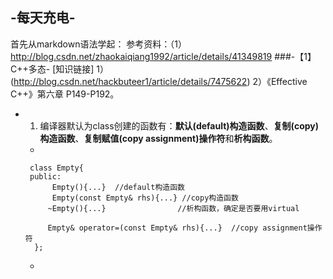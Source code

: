 ## -每天充电-
首先从markdown语法学起：
   参考资料：（1）http://blog.csdn.net/zhaokaiqiang1992/article/details/41349819
###-【1】C++多态-
[知识链接]
1）(http://blog.csdn.net/hackbuteer1/article/details/7475622)
2）《Effective C++》第六章 P149-P192。
- 1. 编译器默认为class创建的函数有：**默认(default)构造函数**、**复制(copy)构造函数**、**复制赋值(copy assignment)操作符**和**析构函数**。
  -  
  ```
   class Empty{
   public:
        Empty(){...}  //default构造函数
        Empty(const Empty& rhs){...} //copy构造函数
       ~Empty(){...}                //析构函数，确定是否要用virtual
  
       Empty& operator=(const Empty& rhs){...}  //copy assignment操作符
    };
  ```
  - 
